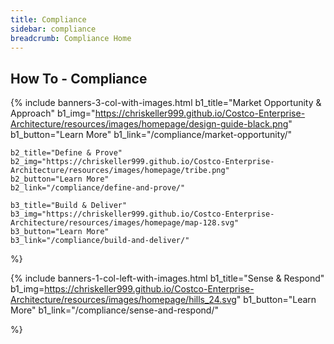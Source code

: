```yaml
---
title: Compliance
sidebar: compliance
breadcrumb: Compliance Home
---
```


## How To - Compliance

{% include banners-3-col-with-images.html
    b1_title="Market Opportunity & Approach"
    b1_img="https://chriskeller999.github.io/Costco-Enterprise-Architecture/resources/images/homepage/design-guide-black.png"
    b1_button="Learn More"
    b1_link="/compliance/market-opportunity/"

    b2_title="Define & Prove"
    b2_img="https://chriskeller999.github.io/Costco-Enterprise-Architecture/resources/images/homepage/tribe.png"
    b2_button="Learn More"
    b2_link="/compliance/define-and-prove/"

    b3_title="Build & Deliver"
    b3_img="https://chriskeller999.github.io/Costco-Enterprise-Architecture/resources/images/homepage/map-128.svg"
    b3_button="Learn More"
    b3_link="/compliance/build-and-deliver/"
%}

{% include banners-1-col-left-with-images.html
    b1_title="Sense & Respond"
    b1_img=https://chriskeller999.github.io/Costco-Enterprise-Architecture/resources/images/homepage/hills_24.svg"
    b1_button="Learn More"
    b1_link="/compliance/sense-and-respond/"

%}
